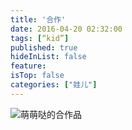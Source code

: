```yaml
---
title: '合作'
date: 2016-04-20 02:32:00
tags: [“kid”]
published: true
hideInList: false
feature: 
isTop: false
categories: ["娃儿"]
---
```



![萌萌哒的合作品](https://toshaojin.files.wordpress.com/2016/04/tumblr_o5xk64natt1r311ono1_1280.jpg)